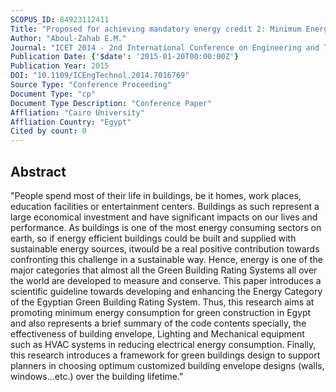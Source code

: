 ```yaml
---
SCOPUS_ID: 84923112411
Title: "Proposed for achieving mandatory energy credit 2: Minimum Energy Performance in an Egyptian Green Building Rating System"
Author: "Aboul-Zahab E.M."
Journal: "ICET 2014 - 2nd International Conference on Engineering and Technology"
Publication Date: {'$date': '2015-01-20T00:00:00Z'}
Publication Year: 2015
DOI: "10.1109/ICEngTechnol.2014.7016769"
Source Type: "Conference Proceeding"
Document Type: "cp"
Document Type Description: "Conference Paper"
Affliation: "Cairo University"
Affliation Country: "Egypt"
Cited by count: 0
---
```


## Abstract
"People spend most of their life in buildings, be it homes, work places, education facilities or entertainment centers. Buildings as such represent a large economical investment and have significant impacts on our lives and performance. As buildings is one of the most energy consuming sectors on earth, so if energy efficient buildings could be built and supplied with sustainable energy sources, itwould be a real positive contribution towards confronting this challenge in a sustainable way. Hence, energy is one of the major categories that almost all the Green Building Rating Systems all over the world are developed to measure and conserve. This paper introduces a scientific guideline towards developing and enhancing the Energy Category of the Egyptian Green Building Rating System. Thus, this research aims at promoting minimum energy consumption for green construction in Egypt and also represents a brief summary of the code contents specially, the effectiveness of building envelope, Lighting and Mechanical equipment such as HVAC systems in reducing electrical energy consumption. Finally, this research introduces a framework for green buildings design to support planners in choosing optimum customized building envelope designs (walls, windows...etc.) over the building lifetime."
